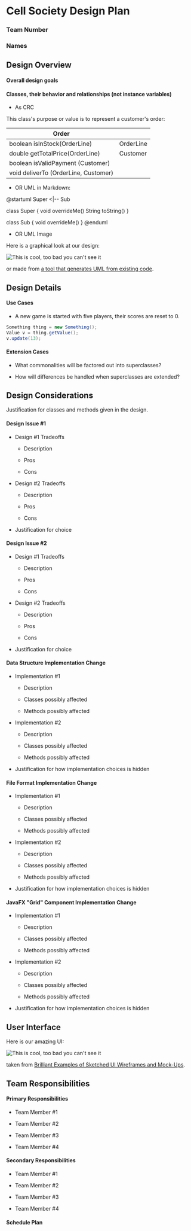 # Cell Society Design Plan
### Team Number
### Names


## Design Overview



#### Overall design goals


#### Classes, their behavior and relationships (**not** instance variables)

 * As CRC

This class's purpose or value is to represent a customer's order:

|Order| |
|---|---|
|boolean isInStock(OrderLine)         |OrderLine|
|double getTotalPrice(OrderLine)      |Customer|
|boolean isValidPayment (Customer)    | |
|void deliverTo (OrderLine, Customer) | |


 *  OR UML in Markdown:

@startuml
Super <|-- Sub

class Super {
  void overrideMe()
  String toString()
}

class Sub {
  void overrideMe()
}
@enduml


 * OR UML Image

Here is a graphical look at our design:

![This is cool, too bad you can't see it](online-shopping-uml-example.png "An initial UI")

or made from [a tool that generates UML from existing code](http://staruml.io/).



## Design Details

#### Use Cases

 * A new game is started with five players, their scores are reset to 0.
 ```java
 Something thing = new Something();
 Value v = thing.getValue();
 v.update(13);
 ```

#### Extension Cases

 * What commonalities will be factored out into superclasses?
 
 * How will differences be handled when superclasses are extended?
 
 

## Design Considerations

Justification for classes and methods given in the design.

#### Design Issue #1

 * Design #1 Tradeoffs
   * Description
   
   * Pros
 
   * Cons

 * Design #2 Tradeoffs
   * Description
   
   * Pros
 
   * Cons
 
 * Justification for choice


#### Design Issue #2

 * Design #1 Tradeoffs
   * Description
   
   * Pros
 
   * Cons

 * Design #2 Tradeoffs
   * Description
   
   * Pros
 
   * Cons
 
 * Justification for choice


#### Data Structure Implementation Change

 * Implementation #1
   * Description
   
   * Classes possibly affected
 
   * Methods possibly affected

 * Implementation #2
   * Description
   
   * Classes possibly affected
 
   * Methods possibly affected
 
 * Justification for how implementation choices is hidden
 

#### File Format Implementation Change

 * Implementation #1
   * Description
   
   * Classes possibly affected
 
   * Methods possibly affected

 * Implementation #2
   * Description
   
   * Classes possibly affected
 
   * Methods possibly affected
 
 * Justification for how implementation choices is hidden


#### JavaFX "Grid" Component Implementation Change

 * Implementation #1
   * Description
   
   * Classes possibly affected
 
   * Methods possibly affected

 * Implementation #2
   * Description
   
   * Classes possibly affected
 
   * Methods possibly affected
 
 * Justification for how implementation choices is hidden




## User Interface

Here is our amazing UI:

![This is cool, too bad you can't see it](images/29-sketched-ui-wireframe.jpg "An alternate design")

taken from [Brilliant Examples of Sketched UI Wireframes and Mock-Ups](https://onextrapixel.com/40-brilliant-examples-of-sketched-ui-wireframes-and-mock-ups/).




## Team Responsibilities

#### Primary Responsibilities
 * Team Member #1

 * Team Member #2

 * Team Member #3

 * Team Member #4


#### Secondary Responsibilities
 * Team Member #1

 * Team Member #2

 * Team Member #3

 * Team Member #4


#### Schedule Plan

